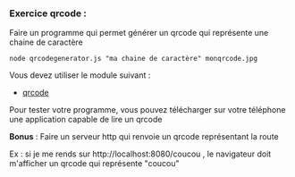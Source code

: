 ### Exercice qrcode : ###

Faire un programme qui permet générer un qrcode qui représente une chaine de caractère
```
node qrcodegenerator.js "ma chaine de caractère" monqrcode.jpg
```

Vous devez utiliser le module suivant :
- [qrcode](https://www.npmjs.com/package/qrcode#tofilepath-text-options-cberror)

Pour tester votre programme, vous pouvez télécharger sur votre téléphone une application capable de lire un qrcode

**Bonus** : Faire un serveur http qui renvoie un qrcode représentant la route

Ex : si je me rends sur http://localhost:8080/coucou , le navigateur doit m'afficher un qrcode qui représente "coucou"